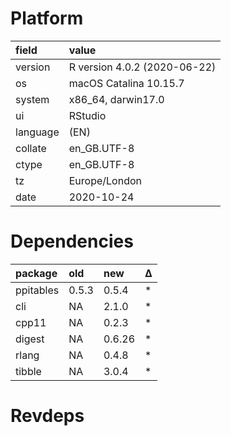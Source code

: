 # Platform

|field    |value                        |
|:--------|:----------------------------|
|version  |R version 4.0.2 (2020-06-22) |
|os       |macOS Catalina 10.15.7       |
|system   |x86_64, darwin17.0           |
|ui       |RStudio                      |
|language |(EN)                         |
|collate  |en_GB.UTF-8                  |
|ctype    |en_GB.UTF-8                  |
|tz       |Europe/London                |
|date     |2020-10-24                   |

# Dependencies

|package   |old   |new    |Δ  |
|:---------|:-----|:------|:--|
|ppitables |0.5.3 |0.5.4  |*  |
|cli       |NA    |2.1.0  |*  |
|cpp11     |NA    |0.2.3  |*  |
|digest    |NA    |0.6.26 |*  |
|rlang     |NA    |0.4.8  |*  |
|tibble    |NA    |3.0.4  |*  |

# Revdeps

